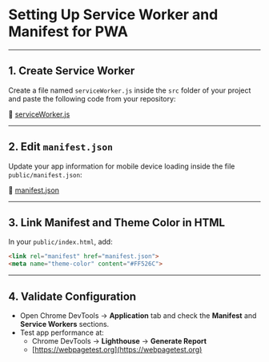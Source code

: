 # Setting Up Service Worker and Manifest for PWA

---

## 1. Create Service Worker

Create a file named `serviceWorker.js` inside the `src` folder of your project and paste the following code from your repository:

🔗 [serviceWorker.js](https://github.com/your_user/your_repo/blob/master/src/serviceWorker.js)

---

## 2. Edit `manifest.json`

Update your app information for mobile device loading inside the file `public/manifest.json`:

🔗 [manifest.json](https://github.com/your_user/your_repo/blob/master/public/manifest.json)

---

## 3. Link Manifest and Theme Color in HTML

In your `public/index.html`, add:

```html
<link rel="manifest" href="manifest.json">
<meta name="theme-color" content="#FF526C">
```

---

## 4. Validate Configuration

- Open Chrome DevTools → **Application** tab and check the **Manifest** and **Service Workers** sections.
- Test app performance at:
  - Chrome DevTools → **Lighthouse** → **Generate Report**
  - [https://webpagetest.org](https://webpagetest.org)